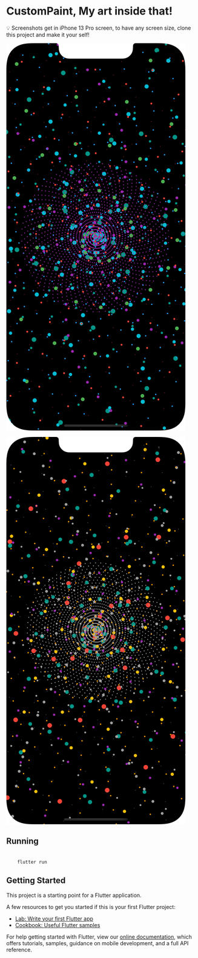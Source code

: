 # CustomPaint, My art inside that!

<aside>
💡 Screenshots get in iPhone 13 Pro screen, to have any screen size, clone this project and make it your self!

</aside>

![Simulator_Screen_Shot_iPhone_13_Pro_2022_05_20_at_13_51_35.png](screenshots/Simulator_Screen_Shot_iPhone_13_Pro_2022_05_20_at_13_51_35.png)

![Simulator_Screen_Shot_iPhone_13_Pro_2022_05_20_at_13_52_09.png](screenshots/Simulator_Screen_Shot_iPhone_13_Pro_2022_05_20_at_13_52_09.png)

## Running 

```shell

    flutter run

```

## Getting Started

This project is a starting point for a Flutter application.

A few resources to get you started if this is your first Flutter project:

- [Lab: Write your first Flutter app](https://flutter.dev/docs/get-started/codelab)
- [Cookbook: Useful Flutter samples](https://flutter.dev/docs/cookbook)

For help getting started with Flutter, view our
[online documentation](https://flutter.dev/docs), which offers tutorials,
samples, guidance on mobile development, and a full API reference.

